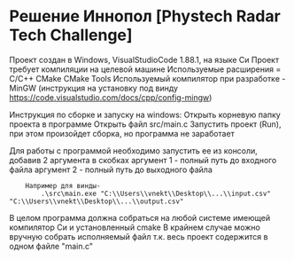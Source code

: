 # Решение Иннопол [Phystech Radar Tech Challenge]
Проект создан в Windows, VisualStudioCode 1.88.1, на языке Cи
Проект требует компиляции на целевой машине
Используемые расширения = 
    C/C++
    CMake
    CMake Tools
Используемый компилятор при разработке - MinGW (инструкция на установку под винду https://code.visualstudio.com/docs/cpp/config-mingw)


Инструкция по сборке и запуску на windows:
    Открыть корневую папку проекта в программе 
    Открыть файл src/main.c
    Запустить проект (Run), при этом произойдет сборка, но программа не заработает

Для работы с программой необходимо запустить ее из консоли, добавив 2 аргумента в скобках
        аргумент 1 - полный путь до входного файла
        аргумент 2 - полный путь до выходного файла

        Например для винды-
            .\src\main.exe "C:\\Users\\vnekt\\Desktop\\...\\input.csv" "C:\\Users\\vnekt\\Desktop\\...\\output.csv"

В целом программа должна собраться на любой системе имеющей компилятор Си и установленный cmake
В крайнем случае можно вручную собрать исполняемый файл т.к. весь проект содержится в одном файле "main.c"